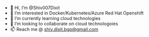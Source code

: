- 👋 Hi, I’m @Shiv007Dixit
- 👀 I’m interested in Docker/Kubernetes/Azure Red Hat Openshift
- 🌱 I’m currently learning cloud technologies
- 💞️ I’m looking to collaborate on cloud technologoies
- 📫 Reach me @ shiv.dixit.bgp@gmail.com

<!---
Shiv007Dixit/Shiv007Dixit is a ✨ special ✨ repository because its `README.md` (this file) appears on your GitHub profile.
You can click the Preview link to take a look at your changes.
--->
